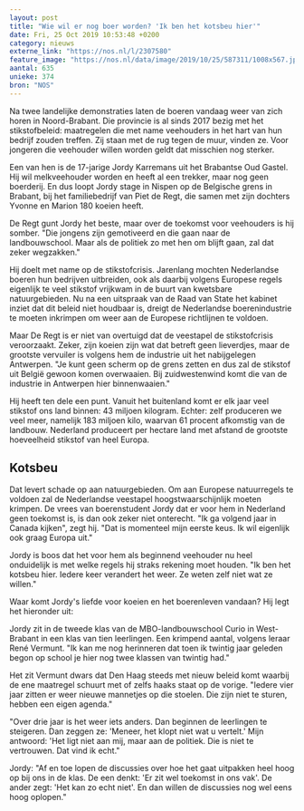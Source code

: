 ```yaml
---
layout: post
title: "Wie wil er nog boer worden? 'Ik ben het kotsbeu hier'"
date: Fri, 25 Oct 2019 10:53:48 +0200
category: nieuws
externe_link: "https://nos.nl/l/2307580"
feature_image: "https://nos.nl/data/image/2019/10/25/587311/1008x567.jpg"
aantal: 635
unieke: 374
bron: "NOS"
---
```


<p>Na twee landelijke demonstraties laten de boeren vandaag weer van zich horen in Noord-Brabant. Die provincie is al sinds 2017 bezig met het stikstofbeleid: maatregelen die met name veehouders in het hart van hun bedrijf zouden treffen. Zij staan met de rug tegen de muur, vinden ze. Voor jongeren die veehouder willen worden geldt dat misschien nog sterker.</p>
<p>Een van hen is de 17-jarige Jordy Karremans uit het Brabantse Oud Gastel. Hij wil melkveehouder worden en heeft al een trekker, maar nog geen boerderij. En dus loopt Jordy stage in Nispen op de Belgische grens in Brabant, bij het familiebedrijf van Piet de Regt, die samen met zijn dochters Yvonne en Marion 180 koeien heeft.</p>
<p>De Regt gunt Jordy het beste, maar over de toekomst voor veehouders is hij somber. "Die jongens zijn gemotiveerd en die gaan naar de landbouwschool. Maar als de politiek zo met hen om blijft gaan, zal dat zeker wegzakken."</p>
<p>Hij doelt met name op de stikstofcrisis. Jarenlang mochten Nederlandse boeren hun bedrijven uitbreiden, ook als daarbij volgens Europese regels eigenlijk te veel stikstof vrijkwam in de buurt van kwetsbare natuurgebieden. Nu na een uitspraak van de Raad van State het kabinet inziet dat dit beleid niet houdbaar is, dreigt de Nederlandse boerenindustrie te moeten inkrimpen om weer aan de Europese richtlijnen te voldoen.</p>
<p>Maar De Regt is er niet van overtuigd dat de veestapel de stikstofcrisis veroorzaakt. Zeker, zijn koeien zijn wat dat betreft geen lieverdjes, maar de grootste vervuiler is volgens hem de industrie uit het nabijgelegen Antwerpen. "Je kunt geen scherm op de grens zetten en dus zal de stikstof uit België gewoon komen overwaaien. Bij zuidwestenwind komt die van de industrie in Antwerpen hier binnenwaaien."</p>
<p>Hij heeft ten dele een punt. Vanuit het buitenland komt er elk jaar veel stikstof ons land binnen: 43 miljoen kilogram. Echter: zelf produceren we veel meer, namelijk 183 miljoen kilo, waarvan 61 procent afkomstig van de landbouw. Nederland produceert per hectare land met afstand de grootste hoeveelheid stikstof van heel Europa.</p>
<h2>Kotsbeu</h2>
<p>Dat levert schade op aan natuurgebieden. Om aan Europese natuurregels te voldoen zal de Nederlandse veestapel hoogstwaarschijnlijk moeten krimpen. De vrees van boerenstudent Jordy dat er voor hem in Nederland geen toekomst is, is dan ook zeker niet onterecht. "Ik ga volgend jaar in Canada kijken", zegt hij. "Dat is momenteel mijn eerste keus. Ik wil eigenlijk ook graag Europa uit."</p>
<p>Jordy is boos dat het voor hem als beginnend veehouder nu heel onduidelijk is met welke regels hij straks rekening moet houden. "Ik ben het kotsbeu hier. Iedere keer verandert het weer. Ze weten zelf niet wat ze willen."</p>
<p>Waar komt Jordy's liefde voor koeien en het boerenleven vandaan? Hij legt het hieronder uit:</p>
<p>Jordy zit in de tweede klas van de MBO-landbouwschool Curio in West-Brabant in een klas van tien leerlingen. Een krimpend aantal, volgens leraar René Vermunt. "Ik kan me nog herinneren dat toen ik twintig jaar geleden begon op school je hier nog twee klassen van twintig had."</p>
<p>Het zit Vermunt dwars dat Den Haag steeds met nieuw beleid komt waarbij de ene maatregel schuurt met of zelfs haaks staat op de vorige. "Iedere vier jaar zitten er weer nieuwe mannetjes op die stoelen. Die zijn niet te sturen, hebben een eigen agenda."</p>
<p>"Over drie jaar is het weer iets anders. Dan beginnen de leerlingen te steigeren. Dan zeggen ze: 'Meneer, het klopt niet wat u vertelt.' Mijn antwoord: 'Het ligt niet aan mij, maar aan de politiek. Die is niet te vertrouwen. Dat vind ik echt."</p>
<p>Jordy: "Af en toe lopen de discussies over hoe het gaat uitpakken heel hoog op bij ons in de klas. De een denkt: 'Er zit wel toekomst in ons vak'. De ander zegt: 'Het kan zo echt niet'. En dan willen de discussies nog wel eens hoog oplopen."</p>
